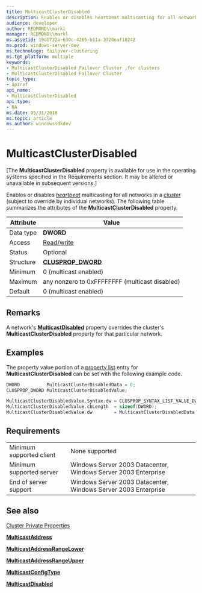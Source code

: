 ```yaml
---
title: MulticastClusterDisabled
description: Enables or disables heartbeat multicasting for all networks in a cluster (subject to override by individual networks). The following table summarizes the attributes of the MulticastClusterDisabled property.
audience: developer
author: REDMOND\\markl
manager: REDMOND\\markl
ms.assetid: 19db732a-630c-4265-b11a-3720eaf18242
ms.prod: windows-server-dev
ms.technology: failover-clustering
ms.tgt_platform: multiple
keywords:
- MulticastClusterDisabled Failover Cluster ,for clusters
- MulticastClusterDisabled Failover Cluster
topic_type:
- apiref
api_name:
- MulticastClusterDisabled
api_type:
- NA
ms.date: 05/31/2018
ms.topic: article
ms.author: windowssdkdev
---
```


# MulticastClusterDisabled

\[The **MulticastClusterDisabled** property is available for use in the operating systems specified in the Requirements section. It may be altered or unavailable in subsequent versions.\]

Enables or disables [*heartbeat*](h-gly.md#-wolf-heartbeat-gly) multicasting for all networks in a [*cluster*](c-gly.md#-wolf-cluster-gly) (subject to override by individual networks). The following table summarizes the attributes of the **MulticastClusterDisabled** property.



| Attribute | Value                                          |
|-----------|------------------------------------------------|
| Data type | **DWORD**                                      |
| Access    | [Read/write](read-write-properties.md)        |
| Status    | Optional                                       |
| Structure | [**CLUSPROP\_DWORD**](/windows/previous-versions/ClusAPI/?branch=master)      |
| Minimum   | 0 (multicast enabled)                          |
| Maximum   | any nonzero to 0xFFFFFFFF (multicast disabled) |
| Default   | 0 (multicast enabled)                          |



 

## Remarks

A network's [**MulticastDisabled**](networks-multicastdisabled.md) property overrides the cluster's **MulticastClusterDisabled** property for that particular network.

## Examples

The property value portion of a [property list](property-lists.md) entry for **MulticastClusterDisabled** can be set with the following example code.


```C++
DWORD          MulticastClusterDisabledData = 0;
CLUSPROP_DWORD MulticastClusterDisabledValue;

MulticastClusterDisabledValue.Syntax.dw = CLUSPROP_SYNTAX_LIST_VALUE_DWORD;
MulticastClusterDisabledValue.cbLength  = sizeof(DWORD);
MulticastClusterDisabledValue.dw        = MulticastClusterDisabledData;
```



## Requirements



|                                     |                                                                           |
|-------------------------------------|---------------------------------------------------------------------------|
| Minimum supported client<br/> | None supported<br/>                                                 |
| Minimum supported server<br/> | Windows Server 2003 Datacenter, Windows Server 2003 Enterprise<br/> |
| End of server support<br/>    | Windows Server 2003 Datacenter, Windows Server 2003 Enterprise<br/> |



## See also

<dl> <dt>

[Cluster Private Properties](cluster-private-properties.md)
</dt> <dt>

[**MulticastAddress**](networks-multicastaddress.md)
</dt> <dt>

[**MulticastAddressRangeLower**](networks-multicastaddressrangelower.md)
</dt> <dt>

[**MulticastAddressRangeUpper**](networks-multicastaddressrangeupper.md)
</dt> <dt>

[**MulticastConfigType**](networks-multicastconfigtype.md)
</dt> <dt>

[**MulticastDisabled**](networks-multicastdisabled.md)
</dt> </dl>

 

 






